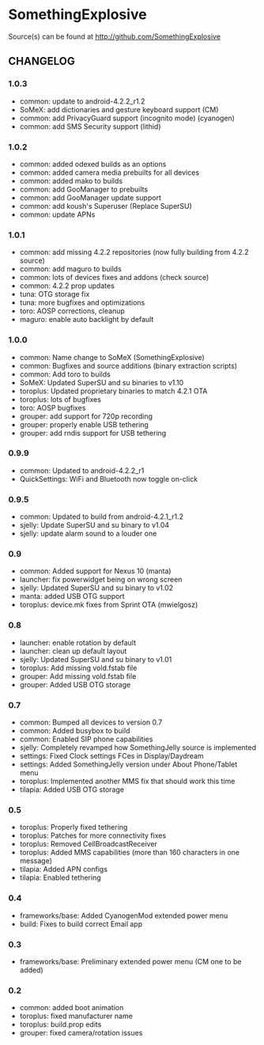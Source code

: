 SomethingExplosive
==================

Source(s) can be found at http://github.com/SomethingExplosive

CHANGELOG
---------

### 1.0.3
* common: update to android-4.2.2_r1.2
* SoMeX: add dictionaries and gesture keyboard support (CM)
* common: add PrivacyGuard support (incognito mode) (cyanogen)
* common: add SMS Security support (lithid)

### 1.0.2
* common: added odexed builds as an options
* common: added camera media prebuilts for all devices
* common: added mako to builds
* common: add GooManager to prebuilts
* common: add GooManager update support
* common: add koush's Superuser (Replace SuperSU)
* common: update APNs

### 1.0.1
* common: add missing 4.2.2 repositories (now fully building from 4.2.2 source)
* common: add maguro to builds
* common: lots of devices fixes and addons (check source)
* common: 4.2.2 prop updates
* tuna: OTG storage fix
* tuna: more bugfixes and optimizations
* toro: AOSP corrections, cleanup
* maguro: enable auto backlight by default

### 1.0.0
* common: Name change to SoMeX (SomethingExplosive)
* common: Bugfixes and source additions (binary extraction scripts)
* common: Add toro to builds
* SoMeX: Updated SuperSU and su binaries to v1.10
* toroplus: Updated proprietary binaries to match 4.2.1 OTA
* toroplus: lots of bugfixes
* toro: AOSP bugfixes
* grouper: add support for 720p recording
* grouper: properly enable USB tethering
* grouper: add rndis support for USB tethering

### 0.9.9
* common: Updated to android-4.2.2_r1
* QuickSettings: WiFi and Bluetooth now toggle on-click

### 0.9.5
* common: Updated to build from android-4.2.1_r1.2
* sjelly: Update SuperSU and su binary to v1.04
* sjelly: update alarm sound to a louder one

### 0.9
* common: Added support for Nexus 10 (manta)
* launcher: fix powerwidget being on wrong screen
* sjelly: Updated SuperSU and su binary to v1.02
* manta: added USB OTG support
* toroplus: device.mk fixes from Sprint OTA (mwielgosz)

### 0.8
* launcher: enable rotation by default
* launcher: clean up default layout
* sjelly: Updated SuperSU and su binary to v1.01
* toroplus: Add missing vold.fstab file
* grouper: Add missing vold.fstab file
* grouper: Added USB OTG storage

### 0.7
* common: Bumped all devices to version 0.7
* common: Added busybox to build
* common: Enabled SIP phone capabilities
* sjelly: Completely revamped how SomethingJelly source is implemented
* settings: Fixed Clock settings FCes in Display/Daydream
* settings: Added SomethingJelly version under About Phone/Tablet menu
* toroplus: Implemented another MMS fix that should work this time
* tilapia: Added USB OTG storage

### 0.5
* toroplus: Properly fixed tethering
* toroplus: Patches for more connectivity fixes
* toroplus: Removed CellBroadcastReceiver
* toroplus: Added MMS capabilities (more than 160 characters in one message)
* tilapia: Added APN configs
* tilapia: Enabled tethering

### 0.4
* frameworks/base: Added CyanogenMod extended power menu
* build: Fixes to build correct Email app

### 0.3
* frameworks/base: Preliminary extended power menu (CM one to be added)

### 0.2
* common: added boot animation
* toroplus: fixed manufacturer name
* toroplus: build.prop edits
* grouper: fixed camera/rotation issues
